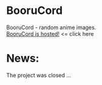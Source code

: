 # BooruCord
BooruCord - random anime images.
<br>[BooruCord is hosted!](http://boorucord.rf.gd) <= click here</br>
# News:
The project was closed ...
